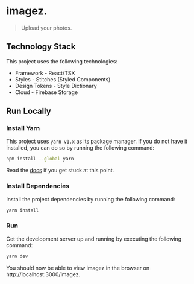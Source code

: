 # imagez.

> Upload your photos.

## Technology Stack

This project uses the following technologies:

- Framework - React/TSX
- Styles - Stitches (Styled Components)
- Design Tokens - Style Dictionary
- Cloud - Firebase Storage

## Run Locally

### Install Yarn

This project uses `yarn v1.x` as its package manager. If you do not have it installed, you can do so by running the following command:

```bash
npm install --global yarn
```

Read the [docs](https://classic.yarnpkg.com/en/docs/install#mac-stable) if you get stuck at this point.

### Install Dependencies

Install the project dependencies by running the following command:

```bash
yarn install
```

### Run

Get the development server up and running by executing the following command:

```bash
yarn dev
```

You should now be able to view imagez in the browser on http://localhost:3000/imagez.
